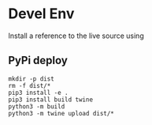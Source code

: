 # Devel Env

Install a reference to the live source using

## PyPi deploy

```shell
mkdir -p dist
rm -f dist/*
pip3 install -e .
pip3 install build twine
python3 -m build
python3 -m twine upload dist/*
```

